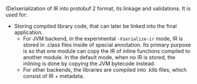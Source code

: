 (De)serialization of IR into protobuf 2 format, its linkage and validations. It is used for:

- Storing compiled library code, that can later be linked into the final application.
  - For JVM backend, in the experimental `-Xserialize-ir` mode, IR is stored in .class files inside of special annotation. Its primary purpose is so that one module can copy the IR of inline functions compiled to another module.
  In the default mode, when no IR is stored, the inlining is done by copying the JVM bytecode instead.
  - For other backends, the libraries are compiled into .klib files, which consist of IR + metadata.